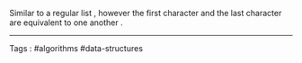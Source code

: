 Similar to a regular list , however the first character and the last character are equivalent to one another .  
____
Tags : #algorithms  #data-structures